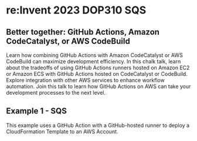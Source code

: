 # re:Invent 2023 DOP310 SQS

## Better together: GitHub Actions, Amazon CodeCatalyst, or AWS CodeBuild

Learn how combining GitHub Actions with Amazon CodeCatalyst or AWS CodeBuild can maximize development efficiency. In this chalk talk, learn about the tradeoffs of using GitHub Actions runners hosted on Amazon EC2 or Amazon ECS with GitHub Actions hosted on CodeCatalyst or CodeBuild. Explore integration with other AWS services to enhance workflow automation. Join this talk to learn how GitHub Actions on AWS can take your development processes to the next level.

## Example 1 - SQS

This example uses a GitHub Action with a GitHub-hosted runner to deploy a CloudFormation Template to an AWS Account. 
